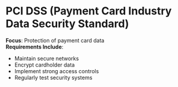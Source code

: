 # PCI DSS (Payment Card Industry Data Security Standard)

**Focus**: Protection of payment card data  
**Requirements Include**:
- Maintain secure networks
- Encrypt cardholder data
- Implement strong access controls
- Regularly test security systems

